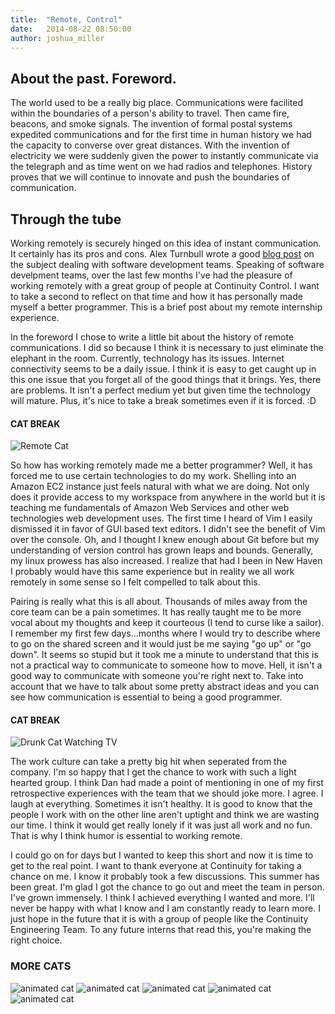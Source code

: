```yaml
---
title:  "Remote, Control"
date:   2014-08-22 08:50:00
author: joshua_miller
---
```


## About the past. Foreword.

The world used to be a really big place. Communications were facilited within the boundaries of a person's ability to travel. Then came fire, beacons, and smoke signals. The invention of formal postal systems expedited communications and for the first time in human history we had the capacity to converse over great distances. With the invention of electricity we were suddenly given the power to instantly communicate via the telegraph and as time went on we had radios and telephones. History proves that we will continue to innovate and push the boundaries of communication.

## Through the tube

Working remotely is securely hinged on this idea of instant communication.  It certainly has its pros and cons. Alex Turnbull wrote a good [blog post](http://groovehq.com/blog/being-a-remote-team) on the subject dealing with software development teams. Speaking of software develpment teams, over the last few months I've had the pleasure of working remotely with a great group of people at Continuity Control. I want to take a second to reflect on that time and how it has personally made myself a better programmer. This is a brief post about my remote internship experience.

In the foreword I chose to write a little bit about the history of remote communications. I did so because I think it is necessary to just eliminate the elephant in the room. Currently, technology has its issues. Internet connectivity seems to be a daily issue. I think it is easy to get caught up in this one issue that you forget all of the good things that it brings. Yes, there are problems. It isn't a perfect medium yet but given time the technology will mature. Plus, it's nice to take a break sometimes even if it is forced. :D

#### CAT BREAK

![Remote Cat](http://stuffonmycat.com/wp-content/uploads/2012/05/543372_418285124850330_100000065397095_1609536_1703668995_n.jpg)


So how has working remotely made me a better programmer? Well, it has forced me to use certain technologies to do my work. Shelling into an Amazon EC2 instance just feels natural with what we are doing. Not only does it provide access to my workspace from anywhere in the world but it is teaching me fundamentals of Amazon Web Services and other web technologies web development uses. The first time I heard of Vim I easily dismissed it in favor of GUI based text editors. I didn't see the benefit of Vim over the console. Oh, and I thought I knew enough about Git before but my understanding of version control has grown leaps and bounds. Generally, my linux prowess has also increased. I realize that had I been in New Haven I probably would have this same experience but in reality we all work remotely in some sense so I felt compelled to talk about this.

Pairing is really what this is all about. Thousands of miles away from the core team can be a pain sometimes. It has really taught me to be more vocal about my thoughts and keep it courteous (I tend to curse like a sailor). I remember my first few days...months where I would try to describe where to go on the shared screen and it would just be me saying "go up" or "go down". It seems so stupid but it took me a minute to understand that this is not a practical way to communicate to someone how to move. Hell, it isn't a good way to communicate with someone you're right next to. Take into account that we have to talk about some pretty abstract ideas and you can see how communication is essential to being a good programmer.

#### CAT BREAK

![Drunk Cat Watching TV](http://www.curtrich.com/cat.remote.jpg)


The work culture can take a pretty big hit when seperated from the company. I'm so happy that I get the chance to work with such a light hearted group. I think Dan had made a point of mentioning in one of my first retrospective experiences with the team that we should joke more. I agree. I laugh at everything. Sometimes it isn't healthy. It is good to know that the people I work with on the other line aren't uptight and think we are wasting our time. I think it would get really lonely if it was just all work and no fun. That is why I think humor is essential to working remote.

I could go on for days but I wanted to keep this short and now it is time to get to the real point. I want to thank everyone at Continuity for taking a chance on me. I know it probably took a few discussions. This summer has been great. I'm glad I got the chance to go out and meet the team in person. I've grown immensely. I think I achieved everything I wanted and more. I'll never be happy with what I know and I am constantly ready to learn more. I just hope in the future that it is with a group of people like the Continuity Engineering Team. To any future interns that read this, you're making the right choice.

### MORE CATS
![animated cat](http://i427.photobucket.com/albums/pp355/NyackBosco/music/dj-cat.gif)
![animated cat](http://4.bp.blogspot.com/-DV9P8-Y11U4/U62i5UgWlXI/AAAAAAAATuA/yc1su0L4l2s/s1600/funny-cat-swordsman-guitarist-gif.jpg)
![animated cat](http://www.lovethispic.com/uploaded_images/thumbs/103924-Trippy-Cat-Eating-Pizza.gif)
![animated cat](http://cdn.gurl.com/wp-content/uploads/2014/04/grumpy-cat-celebrate.gif)
![animated cat](http://d2tq98mqfjyz2l.cloudfront.net/image_cache/1386271988822574_animate.gif)


